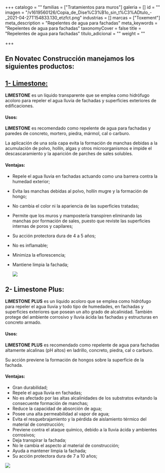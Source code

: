 +++
catalogo = ""
familias = ["Tratamientos para muros"]
galeria = []
id = ""
imagen = "/v1619560126/Copia_de_Dise%C3%B1o_sin_t%C3%ADtulo_-_2021-04-27T154833.130_etzfct.png"
industrias = []
marcas = ["Toxement"]
meta_description = "Repelentes de agua para fachadas"
meta_keywords = "Repelentes de agua para fachadas"
taxonomyCover = false
title = "Repelentes de agua para fachadas"
titulo_adicional = ""
weight = ""

+++
## En Novatec Construcción manejamos los siguientes productos:

## [**1- Limestone:**](https://www.toxement.com.co/productos/portafolio-productos/tratamientos-para-muros/repelentes-de-agua/?prodId=1364)

**LIMESTONE** es un líquido transparente que se emplea como hidrófugo acoloro para repeler el agua lluvia de fachadas y superficies exteriores de edificaciones.

#### **Usos:**

**LIMESTONE** es recomendado como repelente de agua para fachadas y paredes de concreto, mortero, piedra, mármol, cal o carburo.

La aplicación de una sola capa evita la formación de manchas debidas a la acumulación de polvo, hollín, algas y otros microorganismos e impide el descascaramiento y la aparición de parches de sales solubles.

#### **Ventajas:**

* Repele el agua lluvia en fachadas actuando como una barrera contra la humedad exterior;
* Evita las manchas debidas al polvo, hollín mugre y la formación de hongo;
* No cambia el color ni la apariencia de las superficies tratadas;
* Permite que los muros y mampostería transpiren eliminando las manchas por formación de sales, puesto que reviste las superficies internas de poros y capilares;
* Su acción protectora dura de 4 a 5 años;
* No es inflamable;
* Minimiza la eflorescencia;
* Mantiene limpia la fachada;

  ![](https://res.cloudinary.com/drnun7bay/image/upload/v1619559799/WhatsApp_Image_2021-04-27_at_15.41.32_uehr9h.png)

## **2- Limestone Plus:**

**LIMESTONE PLUS** es un líquido acoloro que se emplea como hidrófugo para repeler el agua lluvia y todo tipo de humedades, en fachadas y superficies exteriores que posean un alto grado de alcalinidad. También protege del ambiente corrosivo y lluvia ácida las fachadas y estructuras en concreto armado.

#### **Usos:**

**LIMESTONE PLUS** es recomendado como repelente de agua para fachadas altamente alcalinas (pH altos) en ladrillo, concreto, piedra, cal o carburo.

Su acción previene la formación de hongos sobre la superficie de la fachada.

#### **Ventajas:**

* Gran durabilidad;
* Repele el agua lluvia en fachadas;
* No es afectado por las altas alcalinidades de los substratos evitando la consecuente formación de manchas;
* Reduce la capacidad de absorción de agua;
* Posee una alta permeabilidad al vapor de agua;
* Evita el resquebrajamiento y la pérdida de aislamiento térmico del material de construcción;
* Previene contra el ataque químico, debido a la lluvia ácida y ambientes corrosivos;
* Deja transpirar la fachada;
* No le cambia el aspecto al material de construcción;
* Ayuda a mantener limpia la fachada;
* Su acción protectora dura de 7 a 10 años;

![](https://res.cloudinary.com/drnun7bay/image/upload/v1619560352/WhatsApp_Image_2021-04-27_at_15.51.54_qb7xgw.jpg)